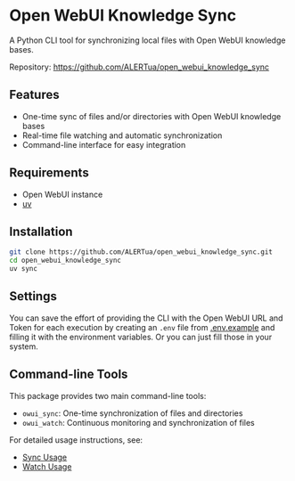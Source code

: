 # Open WebUI Knowledge Sync

A Python CLI tool for synchronizing local files with Open WebUI knowledge bases.

Repository: https://github.com/ALERTua/open_webui_knowledge_sync


## Features

- One-time sync of files and/or directories with Open WebUI knowledge bases
- Real-time file watching and automatic synchronization
- Command-line interface for easy integration


## Requirements

- Open WebUI instance
- [uv](https://docs.astral.sh/uv/getting-started/installation/)


## Installation

```bash
git clone https://github.com/ALERTua/open_webui_knowledge_sync.git
cd open_webui_knowledge_sync
uv sync
```

## Settings

You can save the effort of providing the CLI with the Open WebUI URL and Token for each execution
by creating an `.env` file from [.env.example](.env.example) and filling it with the environment variables.
Or you can just fill those in your system.

## Command-line Tools

This package provides two main command-line tools:

- `owui_sync`: One-time synchronization of files and directories
- `owui_watch`: Continuous monitoring and synchronization of files

For detailed usage instructions, see:
- [Sync Usage](docs/sync-readme)
- [Watch Usage](docs/watch-readme.md)
